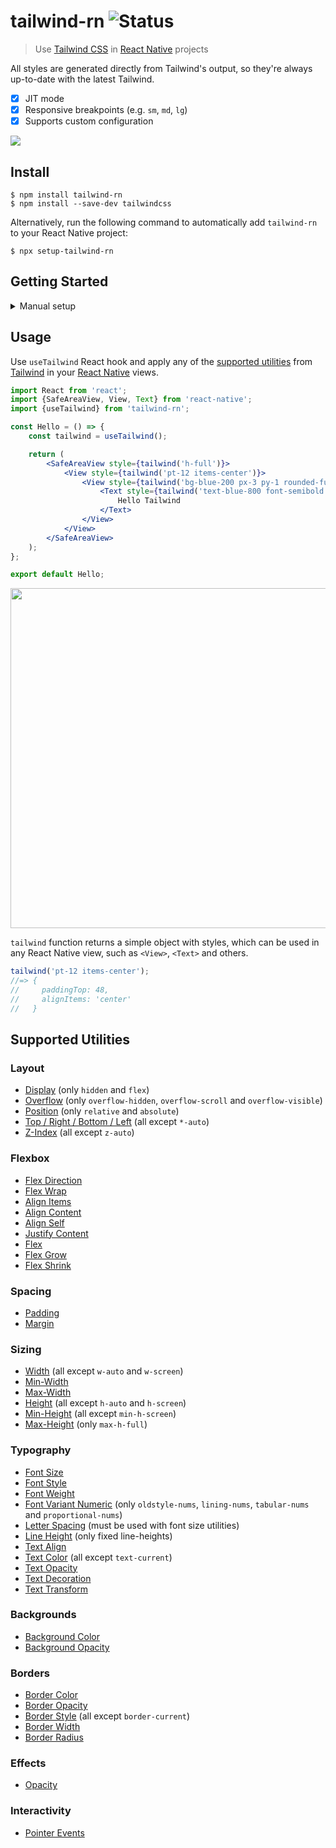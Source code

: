 # tailwind-rn ![Status](https://github.com/vadimdemedes/tailwind-rn/workflows/test/badge.svg)

> Use [Tailwind CSS](https://tailwindcss.com) in [React Native](https://reactnative.dev) projects

All styles are generated directly from Tailwind's output, so they're always up-to-date with the latest Tailwind.

- [x] JIT mode
- [x] Responsive breakpoints (e.g. `sm`, `md`, `lg`)
- [x] Supports custom configuration

![](header.jpg)

## Install

```
$ npm install tailwind-rn
$ npm install --save-dev tailwindcss
```

Alternatively, run the following command to automatically add `tailwind-rn` to your React Native project:

```
$ npx setup-tailwind-rn
```

## Getting Started

<details>
	<summary>Manual setup</summary>

    ### Manual setup

    1. Install `tailwind-rn`.

    ```
    $ npm install tailwind-rn
    ```

    2. Install Tailwind and `concurrently`.

    ```
    $ npm install --save-dev tailwindcss concurrently
    ```

    3. Create Tailwind config and necessary files.

    ```
    $ npx tailwindcss init
    $ echo '@tailwind utilities;' > input.css
    ```

    4. Add scripts to compile Tailwind styles to package.json.

    ```diff
    {
    	"scripts": {
    +		"build:tailwind": "tailwindcss --input input.css --output tailwind.css --no-autoprefixer && tailwind-rn",
    +		"dev:tailwind": "concurrently "tailwindcss --input input.css --output tailwind.css --no-autoprefixer --watch" "tailwind-rn --watch"
    	}
    }
    ```

</details>

## Usage

Use `useTailwind` React hook and apply any of the [supported utilities](#supported-utilities) from [Tailwind](https://tailwindcss.com) in your [React Native](https://reactnative.dev) views.

```jsx
import React from 'react';
import {SafeAreaView, View, Text} from 'react-native';
import {useTailwind} from 'tailwind-rn';

const Hello = () => {
	const tailwind = useTailwind();

	return (
		<SafeAreaView style={tailwind('h-full')}>
			<View style={tailwind('pt-12 items-center')}>
				<View style={tailwind('bg-blue-200 px-3 py-1 rounded-full')}>
					<Text style={tailwind('text-blue-800 font-semibold')}>
						Hello Tailwind
					</Text>
				</View>
			</View>
		</SafeAreaView>
	);
};

export default Hello;
```

<img src="screenshot.jpg" width="544">

`tailwind` function returns a simple object with styles, which can be used in any React Native view, such as `<View>`, `<Text>` and others.

```js
tailwind('pt-12 items-center');
//=> {
//     paddingTop: 48,
//     alignItems: 'center'
//   }
```

## Supported Utilities

### Layout

- [Display](https://tailwindcss.com/docs/display) (only `hidden` and `flex`)
- [Overflow](https://tailwindcss.com/docs/overflow) (only `overflow-hidden`, `overflow-scroll` and `overflow-visible`)
- [Position](https://tailwindcss.com/docs/position) (only `relative` and `absolute`)
- [Top / Right / Bottom / Left](https://tailwindcss.com/docs/top-right-bottom-left) (all except `*-auto`)
- [Z-Index](https://tailwindcss.com/docs/z-index) (all except `z-auto`)

### Flexbox

- [Flex Direction](https://tailwindcss.com/docs/flex-direction)
- [Flex Wrap](https://tailwindcss.com/docs/flex-wrap)
- [Align Items](https://tailwindcss.com/docs/align-items)
- [Align Content](https://tailwindcss.com/docs/align-content)
- [Align Self](https://tailwindcss.com/docs/align-self)
- [Justify Content](https://tailwindcss.com/docs/justify-content)
- [Flex](https://tailwindcss.com/docs/flex)
- [Flex Grow](https://tailwindcss.com/docs/flex-grow)
- [Flex Shrink](https://tailwindcss.com/docs/flex-shrink)

### Spacing

- [Padding](https://tailwindcss.com/docs/padding)
- [Margin](https://tailwindcss.com/docs/margin)

### Sizing

- [Width](https://tailwindcss.com/docs/width) (all except `w-auto` and `w-screen`)
- [Min-Width](https://tailwindcss.com/docs/min-width)
- [Max-Width](https://tailwindcss.com/docs/max-width)
- [Height](https://tailwindcss.com/docs/height) (all except `h-auto` and `h-screen`)
- [Min-Height](https://tailwindcss.com/docs/min-height) (all except `min-h-screen`)
- [Max-Height](https://tailwindcss.com/docs/max-height) (only `max-h-full`)

### Typography

- [Font Size](https://tailwindcss.com/docs/font-size)
- [Font Style](https://tailwindcss.com/docs/font-style)
- [Font Weight](https://tailwindcss.com/docs/font-weight)
- [Font Variant Numeric](https://tailwindcss.com/docs/font-variant-numeric) (only `oldstyle-nums`, `lining-nums`, `tabular-nums` and `proportional-nums`)
- [Letter Spacing](https://tailwindcss.com/docs/letter-spacing) (must be used with font size utilities)
- [Line Height](https://tailwindcss.com/docs/line-height) (only fixed line-heights)
- [Text Align](https://tailwindcss.com/docs/text-align)
- [Text Color](https://tailwindcss.com/docs/text-color) (all except `text-current`)
- [Text Opacity](https://tailwindcss.com/docs/text-opacity)
- [Text Decoration](https://tailwindcss.com/docs/text-decoration)
- [Text Transform](https://tailwindcss.com/docs/text-transform)

### Backgrounds

- [Background Color](https://tailwindcss.com/docs/background-color)
- [Background Opacity](https://tailwindcss.com/docs/background-opacity)

### Borders

- [Border Color](https://tailwindcss.com/docs/border-color)
- [Border Opacity](https://tailwindcss.com/docs/border-opacity)
- [Border Style](https://tailwindcss.com/docs/border-style) (all except `border-current`)
- [Border Width](https://tailwindcss.com/docs/border-width)
- [Border Radius](https://tailwindcss.com/docs/border-radius)

### Effects

- [Opacity](https://tailwindcss.com/docs/opacity)

### Interactivity

- [Pointer Events](https://tailwindcss.com/docs/pointer-events)
